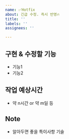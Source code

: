 ```yaml
---
name: ✅Hotfix
about: 긴급 수정. 즉시 반영🔥
title: ''
labels: ''
assignees: ''

---
```


## 구현 & 수정할 기능
- 기능1
- 기능2

## 작업 예상시간
- 약 n시간 or 약 m일 등

## Note
- 알아두면 좋을 특이사항 기술
